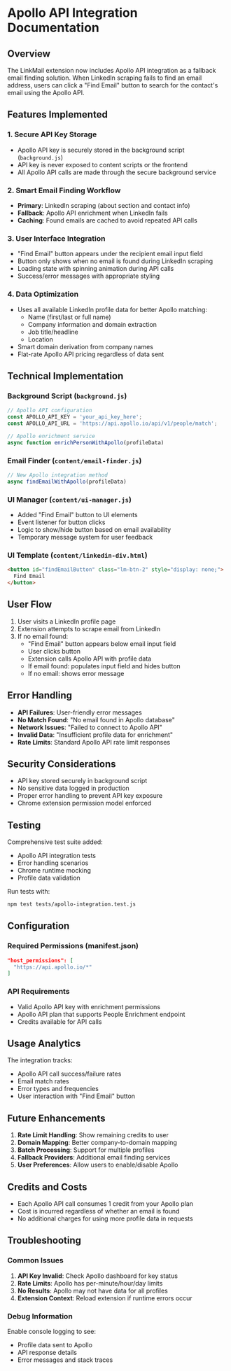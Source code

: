 # Apollo API Integration Documentation

## Overview

The LinkMail extension now includes Apollo API integration as a fallback email finding solution. When LinkedIn scraping fails to find an email address, users can click a "Find Email" button to search for the contact's email using the Apollo API.

## Features Implemented

### 1. Secure API Key Storage
- Apollo API key is securely stored in the background script (`background.js`)
- API key is never exposed to content scripts or the frontend
- All Apollo API calls are made through the secure background service

### 2. Smart Email Finding Workflow
- **Primary**: LinkedIn scraping (about section and contact info)
- **Fallback**: Apollo API enrichment when LinkedIn fails
- **Caching**: Found emails are cached to avoid repeated API calls

### 3. User Interface Integration
- "Find Email" button appears under the recipient email input field
- Button only shows when no email is found during LinkedIn scraping
- Loading state with spinning animation during API calls
- Success/error messages with appropriate styling

### 4. Data Optimization
- Uses all available LinkedIn profile data for better Apollo matching:
  - Name (first/last or full name)
  - Company information and domain extraction
  - Job title/headline
  - Location
- Smart domain derivation from company names
- Flat-rate Apollo API pricing regardless of data sent

## Technical Implementation

### Background Script (`background.js`)
```javascript
// Apollo API configuration
const APOLLO_API_KEY = 'your_api_key_here';
const APOLLO_API_URL = 'https://api.apollo.io/api/v1/people/match';

// Apollo enrichment service
async function enrichPersonWithApollo(profileData)
```

### Email Finder (`content/email-finder.js`)
```javascript
// New Apollo integration method
async findEmailWithApollo(profileData)
```

### UI Manager (`content/ui-manager.js`)
- Added "Find Email" button to UI elements
- Event listener for button clicks
- Logic to show/hide button based on email availability
- Temporary message system for user feedback

### UI Template (`content/linkedin-div.html`)
```html
<button id="findEmailButton" class="lm-btn-2" style="display: none;">
  Find Email
</button>
```

## User Flow

1. User visits a LinkedIn profile page
2. Extension attempts to scrape email from LinkedIn
3. If no email found:
   - "Find Email" button appears below email input field
   - User clicks button
   - Extension calls Apollo API with profile data
   - If email found: populates input field and hides button
   - If no email: shows error message

## Error Handling

- **API Failures**: User-friendly error messages
- **No Match Found**: "No email found in Apollo database"
- **Network Issues**: "Failed to connect to Apollo API"
- **Invalid Data**: "Insufficient profile data for enrichment"
- **Rate Limits**: Standard Apollo API rate limit responses

## Security Considerations

- API key stored securely in background script
- No sensitive data logged in production
- Proper error handling to prevent API key exposure
- Chrome extension permission model enforced

## Testing

Comprehensive test suite added:
- Apollo API integration tests
- Error handling scenarios
- Chrome runtime mocking
- Profile data validation

Run tests with:
```bash
npm test tests/apollo-integration.test.js
```

## Configuration

### Required Permissions (manifest.json)
```json
"host_permissions": [
  "https://api.apollo.io/*"
]
```

### API Requirements
- Valid Apollo API key with enrichment permissions
- Apollo API plan that supports People Enrichment endpoint
- Credits available for API calls

## Usage Analytics

The integration tracks:
- Apollo API call success/failure rates
- Email match rates
- Error types and frequencies
- User interaction with "Find Email" button

## Future Enhancements

1. **Rate Limit Handling**: Show remaining credits to user
2. **Domain Mapping**: Better company-to-domain mapping
3. **Batch Processing**: Support for multiple profiles
4. **Fallback Providers**: Additional email finding services
5. **User Preferences**: Allow users to enable/disable Apollo

## Credits and Costs

- Each Apollo API call consumes 1 credit from your Apollo plan
- Cost is incurred regardless of whether an email is found
- No additional charges for using more profile data in requests

## Troubleshooting

### Common Issues
1. **API Key Invalid**: Check Apollo dashboard for key status
2. **Rate Limits**: Apollo has per-minute/hour/day limits
3. **No Results**: Apollo may not have data for all profiles
4. **Extension Context**: Reload extension if runtime errors occur

### Debug Information
Enable console logging to see:
- Profile data sent to Apollo
- API response details
- Error messages and stack traces 